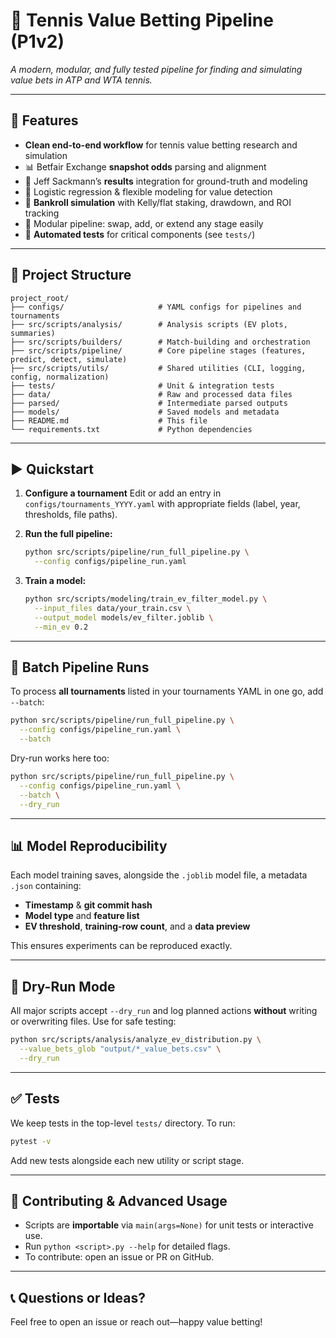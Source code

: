 # 🎾 Tennis Value Betting Pipeline (P1v2)

*A modern, modular, and fully tested pipeline for finding and simulating value bets in ATP and WTA tennis.*

---

## 🚀 Features

* **Clean end-to-end workflow** for tennis value betting research and simulation
* 📊 Betfair Exchange **snapshot odds** parsing and alignment
* 📁 Jeff Sackmann’s **results** integration for ground-truth and modeling
* 🤖 Logistic regression & flexible modeling for value detection
* 🏦 **Bankroll simulation** with Kelly/flat staking, drawdown, and ROI tracking
* 🧩 Modular pipeline: swap, add, or extend any stage easily
* 🧪 **Automated tests** for critical components (see `tests/`)

---

## 📂 Project Structure

```
project_root/
├── configs/                     # YAML configs for pipelines and tournaments
├── src/scripts/analysis/        # Analysis scripts (EV plots, summaries)
├── src/scripts/builders/        # Match-building and orchestration
├── src/scripts/pipeline/        # Core pipeline stages (features, predict, detect, simulate)
├── src/scripts/utils/           # Shared utilities (CLI, logging, config, normalization)
├── tests/                       # Unit & integration tests
├── data/                        # Raw and processed data files
├── parsed/                      # Intermediate parsed outputs
├── models/                      # Saved models and metadata
├── README.md                    # This file
└── requirements.txt             # Python dependencies
```

---

## ▶️ Quickstart

1. **Configure a tournament**
   Edit or add an entry in `configs/tournaments_YYYY.yaml` with appropriate fields (label, year, thresholds, file paths).

2. **Run the full pipeline:**

   ```bash
   python src/scripts/pipeline/run_full_pipeline.py \
     --config configs/pipeline_run.yaml
   ```

3. **Train a model:**

   ```bash
   python src/scripts/modeling/train_ev_filter_model.py \
     --input_files data/your_train.csv \
     --output_model models/ev_filter.joblib \
     --min_ev 0.2
   ```

---

## 🔄 Batch Pipeline Runs

To process **all tournaments** listed in your tournaments YAML in one go, add `--batch`:

```bash
python src/scripts/pipeline/run_full_pipeline.py \
  --config configs/pipeline_run.yaml \
  --batch
```

Dry-run works here too:

```bash
python src/scripts/pipeline/run_full_pipeline.py \
  --config configs/pipeline_run.yaml \
  --batch \
  --dry_run
```

---

## 📊 Model Reproducibility

Each model training saves, alongside the `.joblib` model file, a metadata `.json` containing:

* **Timestamp** & **git commit hash**
* **Model type** and **feature list**
* **EV threshold**, **training-row count**, and a **data preview**

This ensures experiments can be reproduced exactly.

---

## 🧪 Dry-Run Mode

All major scripts accept `--dry_run` and log planned actions **without** writing or overwriting files. Use for safe testing:

```bash
python src/scripts/analysis/analyze_ev_distribution.py \
  --value_bets_glob "output/*_value_bets.csv" \
  --dry_run
```

---

## ✅ Tests

We keep tests in the top-level `tests/` directory. To run:

```bash
pytest -v
```

Add new tests alongside each new utility or script stage.

---

## 📝 Contributing & Advanced Usage

* Scripts are **importable** via `main(args=None)` for unit tests or interactive use.
* Run `python <script>.py --help` for detailed flags.
* To contribute: open an issue or PR on GitHub.

---

## 📞 Questions or Ideas?

Feel free to open an issue or reach out—happy value betting!
